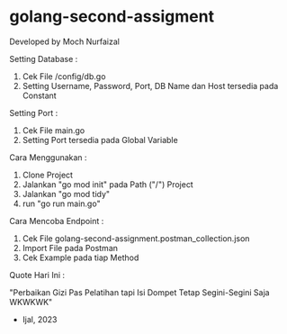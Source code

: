 # golang-second-assigment

Developed by Moch Nurfaizal

Setting Database :
1. Cek File /config/db.go
2. Setting Username, Password, Port, DB Name dan Host tersedia pada Constant

Setting Port :
1. Cek File main.go
2. Setting Port tersedia pada Global Variable

Cara Menggunakan :
1. Clone Project
2. Jalankan "go mod init" pada Path ("/") Project
3. Jalankan "go mod tidy"
4. run "go run main.go"

Cara Mencoba Endpoint :
1. Cek File golang-second-assignment.postman_collection.json
2. Import File pada Postman
3. Cek Example pada tiap Method

Quote Hari Ini : 

"Perbaikan Gizi Pas Pelatihan tapi Isi Dompet Tetap Segini-Segini Saja WKWKWK"
- Ijal, 2023
